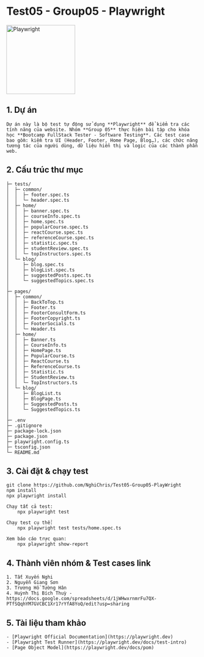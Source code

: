 # Test05 - Group05 - Playwright

<img src="https://playwright.dev/img/playwright-logo.svg" alt="Playwright" width="180"/>

## 1. Dự án
    Dự án này là bộ test tự động sử dụng **Playwright** để kiểm tra các tính năng của website. Nhóm **Group 05** thực hiện bài tập cho khóa học **Bootcamp FullStack Tester - Software Testing**. Các test case bao gồm: kiểm tra UI (Header, Footer, Home Page, Blog…), các chức năng tương tác của người dùng, dữ liệu hiển thị và logic của các thành phần web.

## 2. Cấu trúc thư mục

```
├─ tests/
│  ├─ common/
│  │  ├─ footer.spec.ts
│  │  └─ header.spec.ts
│  ├─ home/
│  │  ├─ banner.spec.ts
│  │  ├─ courseInfo.spec.ts
│  │  ├─ home.spec.ts
│  │  ├─ popularCourse.spec.ts
│  │  ├─ reactCourse.spec.ts
│  │  ├─ referenceCourse.spec.ts
│  │  ├─ statistic.spec.ts
│  │  ├─ studentReview.spec.ts
│  │  └─ topInstructors.spec.ts
│  └─ blog/
│     ├─ blog.spec.ts
│     ├─ blogList.spec.ts
│     ├─ suggestedPosts.spec.ts
│     └─ suggestedTopics.spec.ts
│
├─ pages/
│  ├─ common/
│  │  ├─ BackToTop.ts
│  │  ├─ Footer.ts
│  │  ├─ FooterConsultForm.ts
│  │  ├─ FooterCopyright.ts
│  │  ├─ FooterSocials.ts
│  │  └─ Header.ts
│  ├─ home/
│  │  ├─ Banner.ts
│  │  ├─ CourseInfo.ts
│  │  ├─ HomePage.ts
│  │  ├─ PopularCourse.ts
│  │  ├─ ReactCourse.ts
│  │  ├─ ReferenceCourse.ts
│  │  ├─ Statistic.ts
│  │  ├─ StudentReview.ts
│  │  └─ TopInstructors.ts
│  └─ blog/
│     ├─ BlogList.ts
│     ├─ BlogPage.ts
│     ├─ SuggestedPosts.ts
│     └─ SuggestedTopics.ts
│
├─ .env
├─ .gitignore
├─ package-lock.json
├─ package.json
├─ playwright.config.ts
├─ tsconfig.json
└─ README.md
```

## 3. Cài đặt & chạy test
    git clone https://github.com/NghiChris/Test05-Group05-PlayWright
    npm install
    npx playwright install

    Chạy tất cả test:
        npx playwright test
    
    Chạy test cụ thể:
        npx playwright test tests/home.spec.ts

    Xem báo cáo trực quan:
        npx playwright show-report


## 4. Thành viên nhóm & Test cases link
    1. Tất Xuyến Nghi
    2. Nguyễn Giang Sơn
    3. Trương Hồ Tường Hân
    4. Huỳnh Thị Bích Thuỳ - https://docs.google.com/spreadsheets/d/1jWHwxrnmrFu7QX-PTfSQqhYM7GVCBC1Xr17rYfA8YoQ/edit?usp=sharing


## 5. Tài liệu tham khảo
    - [Playwright Official Documentation](https://playwright.dev)
    - [Playwright Test Runner](https://playwright.dev/docs/test-intro)
    - [Page Object Model](https://playwright.dev/docs/pom)


